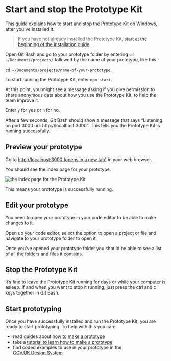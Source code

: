 # Start and stop the Prototype Kit

This guide explains how to start and stop the Prototype Kit on Windows, after you’ve installed it.

> If you have not already installed the Prototype Kit, [start at the beginning of the installation guide](/docs/get-started/windows-installation-guide/before-you-install).

Open Git Bash and go to your prototype folder by entering `cd ~/Documents/projects/` followed by the name of your prototype, like this.

`cd ~/Documents/projects/name-of-your-prototype`.

To start running the Prototype Kit, enter `npm start`. 

At this point, you might see a message asking if you give permission to share anonymous data about how you use the Prototype Kit, to help the team improve it. 

Enter `y` for yes or `n` for no.

After a few seconds, Git Bash should show a message that says “Listening on port 3000 url: <span>ht</span>tp://localhost:3000”. This tells you the Prototype Kit is running successfully.

## Preview your prototype

Go to <a href="http://localhost:3000" target="_blank">http://localhost:3000 (opens in a new tab)</a> in your web browser. 

You should see the index page for your prototype.

![the index page for the Prototype Kit](/public/images/docs/index-page.png)

This means your prototype is successfully running.

## Edit your prototype

You need to open your prototype in your code editor to be able to make changes to it.

Open up your code editor, select the option to open a project or file and navigate to your prototype folder to open it. 

Once you've opened your prototype folder you should be able to see a list of all the folders and files it contains.

## Stop the Prototype Kit

It’s fine to leave the Prototype Kit running for days or while your computer is asleep. If and when you want to stop it running, just press the ctrl and c keys together in Git Bash.

## Start prototyping

Once you have successfully installed and run the Prototype Kit, you are ready to start prototyping. To help with this you can:

- read guides about [how to make a prototype](/docs/guides)
- take a [tutorial to learn how to make a prototype]()
- find coded examples to use in your prototype in the <br> [GOV.UK Design System](https://kit_docs_prototype--govuk-design-system-preview.netlify.com/)
